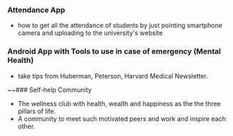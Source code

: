 ### Attendance App
- how to get all the attendance of students by just pointing smartphone camera and uploading to the university's website

### Android App with Tools to use in case of emergency (Mental Health)
- take tips from Huberman, Peterson, Harvard Medical Newsletter.

~~### Self-help Community
- The wellness club with health, wealth and happiness as the the three pillars of life.
- A community to meet such motivated peers and work and inspire each other.
